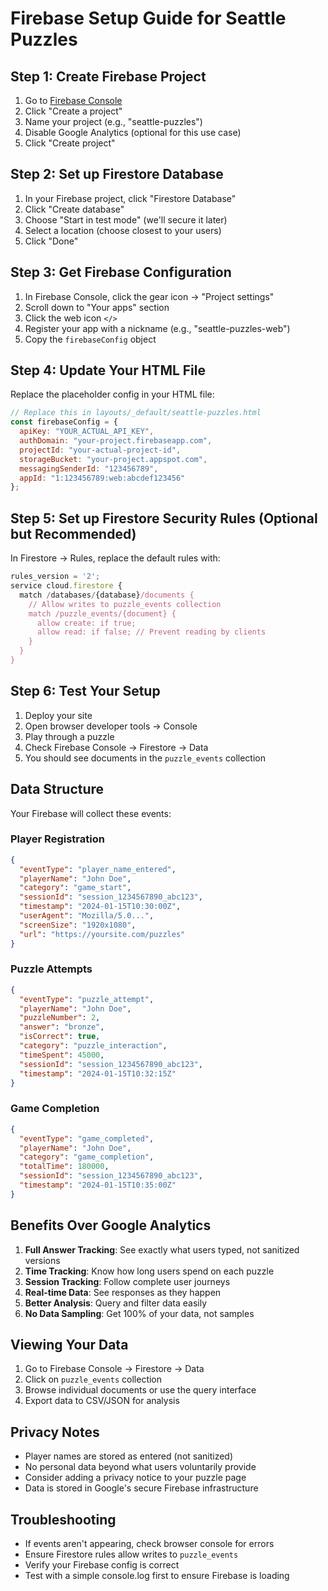 # Firebase Setup Guide for Seattle Puzzles

## Step 1: Create Firebase Project

1. Go to [Firebase Console](https://console.firebase.google.com/)
2. Click "Create a project"
3. Name your project (e.g., "seattle-puzzles")
4. Disable Google Analytics (optional for this use case)
5. Click "Create project"

## Step 2: Set up Firestore Database

1. In your Firebase project, click "Firestore Database"
2. Click "Create database"
3. Choose "Start in test mode" (we'll secure it later)
4. Select a location (choose closest to your users)
5. Click "Done"

## Step 3: Get Firebase Configuration

1. In Firebase Console, click the gear icon → "Project settings"
2. Scroll down to "Your apps" section
3. Click the web icon `</>`
4. Register your app with a nickname (e.g., "seattle-puzzles-web")
5. Copy the `firebaseConfig` object

## Step 4: Update Your HTML File

Replace the placeholder config in your HTML file:

```javascript
// Replace this in layouts/_default/seattle-puzzles.html
const firebaseConfig = {
  apiKey: "YOUR_ACTUAL_API_KEY",
  authDomain: "your-project.firebaseapp.com",
  projectId: "your-actual-project-id",
  storageBucket: "your-project.appspot.com",
  messagingSenderId: "123456789",
  appId: "1:123456789:web:abcdef123456"
};
```

## Step 5: Set up Firestore Security Rules (Optional but Recommended)

In Firestore → Rules, replace the default rules with:

```javascript
rules_version = '2';
service cloud.firestore {
  match /databases/{database}/documents {
    // Allow writes to puzzle_events collection
    match /puzzle_events/{document} {
      allow create: if true;
      allow read: if false; // Prevent reading by clients
    }
  }
}
```

## Step 6: Test Your Setup

1. Deploy your site
2. Open browser developer tools → Console
3. Play through a puzzle
4. Check Firebase Console → Firestore → Data
5. You should see documents in the `puzzle_events` collection

## Data Structure

Your Firebase will collect these events:

### Player Registration
```json
{
  "eventType": "player_name_entered",
  "playerName": "John Doe",
  "category": "game_start",
  "sessionId": "session_1234567890_abc123",
  "timestamp": "2024-01-15T10:30:00Z",
  "userAgent": "Mozilla/5.0...",
  "screenSize": "1920x1080",
  "url": "https://yoursite.com/puzzles"
}
```

### Puzzle Attempts
```json
{
  "eventType": "puzzle_attempt",
  "playerName": "John Doe",
  "puzzleNumber": 2,
  "answer": "bronze",
  "isCorrect": true,
  "category": "puzzle_interaction",
  "timeSpent": 45000,
  "sessionId": "session_1234567890_abc123",
  "timestamp": "2024-01-15T10:32:15Z"
}
```

### Game Completion
```json
{
  "eventType": "game_completed",
  "playerName": "John Doe",
  "category": "game_completion",
  "totalTime": 180000,
  "sessionId": "session_1234567890_abc123",
  "timestamp": "2024-01-15T10:35:00Z"
}
```

## Benefits Over Google Analytics

1. **Full Answer Tracking**: See exactly what users typed, not sanitized versions
2. **Time Tracking**: Know how long users spend on each puzzle
3. **Session Tracking**: Follow complete user journeys
4. **Real-time Data**: See responses as they happen
5. **Better Analysis**: Query and filter data easily
6. **No Data Sampling**: Get 100% of your data, not samples

## Viewing Your Data

1. Go to Firebase Console → Firestore → Data
2. Click on `puzzle_events` collection
3. Browse individual documents or use the query interface
4. Export data to CSV/JSON for analysis

## Privacy Notes

- Player names are stored as entered (not sanitized)
- No personal data beyond what users voluntarily provide
- Consider adding a privacy notice to your puzzle page
- Data is stored in Google's secure Firebase infrastructure

## Troubleshooting

- If events aren't appearing, check browser console for errors
- Ensure Firestore rules allow writes to `puzzle_events`
- Verify your Firebase config is correct
- Test with a simple console.log first to ensure Firebase is loading
